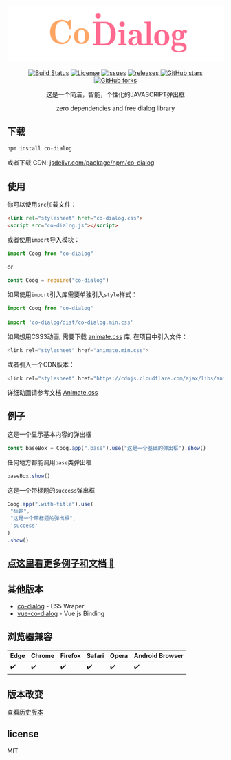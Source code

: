 <p align="center">
    <a href="https://github.com/ZWLTZ/co-dialog" alt="co-dialog">
        <img src="./assets/codialog.gif" alt="co-dialog">
    </a>
</p>

<p align="center">
<a href="https://travis-ci.org/ZWLTZ/co-dialog"><img alt="Build Status" src="https://api.travis-ci.org/ZWLTZ/co-dialog.svg?branch=master"></a>
<a href="./License.txt"><img alt="License" src="https://img.shields.io/badge/License-MIT-green.svg"></a>
<a href="https://github.com/ZWLTZ/co-dialog/issues"><img alt="issues" src="https://img.shields.io/github/issues/ZWLTZ/co-dialog.svg"></a>
<a href="https://github.com/ZWLTZ/co-dialog/releases/latest"><img alt="releases" src="https://img.shields.io/badge/release-lastest-blue.svg" > </a>
<a href="https://github.com/ZWLTZ/co-dialog/stargazers"><img alt="GitHub stars" src="https://img.shields.io/github/stars/ZWLTZ/co-dialog.svg?style=social" ></a>
<a href="https://github.com/ZWLTZ/co-dialog/network"><img alt="GitHub forks" src="https://img.shields.io/github/forks/ZWLTZ/co-dialog.svg?style=social" ></a>
</p>

<p align="center">
这是一个简洁，智能，个性化的JAVASCRIPT弹出框
</p>
<p align="center">
zero dependencies and free dialog library
</p>

## 下载

```bash
npm install co-dialog
```

或者下载 CDN:
[jsdelivr.com/package/npm/co-dialog](https://www.jsdelivr.com/package/npm/co-dialog)

## 使用

你可以使用`src`加载文件：

```html
<link rel="stylesheet" href="co-dialog.css">
<script src="co-dialog.js"></script>
```

或者使用`import`导入模块：

```js
import Coog from "co-dialog"
```

or

```js
const Coog = require("co-dialog")
```

如果使用`import`引入库需要单独引入`style`样式：

```js
import Coog from "co-dialog"

import 'co-dialog/dist/co-dialog.min.css'
```

如果想用CSS3动画, 需要下载 [animate.css](https://github.com/daneden/animate.css) 库, 在项目中引入文件：

```js
<link rel="stylesheet" href="animate.min.css">
```

或者引入一个CDN版本：

```js
<link rel="stylesheet" href="https://cdnjs.cloudflare.com/ajax/libs/animate.css/3.7.2/animate.min.css">
```

详细动画请参考文档 [Animate.css](https://daneden.github.io/animate.css/)

## 例子

这是一个显示基本内容的弹出框

```js
const baseBox = Coog.app(".base").use("这是一个基础的弹出框").show()
```

任何地方都能调用`base`类弹出框

```js
baseBox.show()
```

这是一个带标题的`success`弹出框

```js
Coog.app(".with-title").use(
 "标题",
 "这是一个带标题的弹出框",
 'success'
)
.show()
```


## [点这里看更多例子和文档 :gun:](https://koringz.github.io/co-dialog/)

## 其他版本
 - [co-dialog](https://github.com/ZWLTZ/co-dialog/releases/tag/v2.0.1) - ES5 Wraper
 - [vue-co-dialog](https://github.com/ZWLTZ/vue-co-dialog) - Vue.js Binding


## 浏览器兼容

Edge | Chrome | Firefox | Safari | Opera | Android Browser
------|--------|---------|--------|-------|------------------
:heavy_check_mark: | :heavy_check_mark: | :heavy_check_mark: | :heavy_check_mark: | :heavy_check_mark: | :heavy_check_mark: |

## 版本改变
[查看历史版本](https://github.com/koringz/co-dialog/blob/master/history.md)

## license
MIT